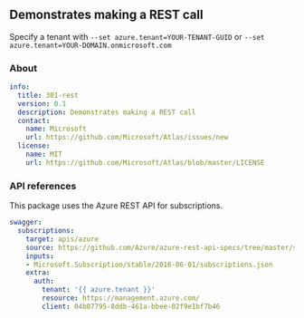 
## Demonstrates making a REST call

Specify a tenant with `--set azure.tenant=YOUR-TENANT-GUID` or `--set azure.tenant=YOUR-DOMAIN.onmicrosoft.com`

### About

``` yaml
info:
  title: 301-rest
  version: 0.1
  description: Demonstrates making a REST call
  contact:
    name: Microsoft
    url: https://github.com/Microsoft/Atlas/issues/new
  license:
    name: MIT
    url: https://github.com/Microsoft/Atlas/blob/master/LICENSE
```

### API references

This package uses the Azure REST API for subscriptions.

``` yaml
swagger:
  subscriptions:
    target: apis/azure
    source: https://github.com/Azure/azure-rest-api-specs/tree/master/specification/subscription/resource-manager/
    inputs: 
    - Microsoft.Subscription/stable/2016-06-01/subscriptions.json
    extra:
      auth:
        tenant: '{{ azure.tenant }}'
        resource: https://management.azure.com/
        client: 04b07795-8ddb-461a-bbee-02f9e1bf7b46
```
